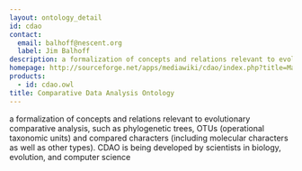 ```yaml
---
layout: ontology_detail
id: cdao
contact: 
  email: balhoff@nescent.org
  label: Jim Balhoff
description: a formalization of concepts and relations relevant to evolutionary comparative analysis
homepage: http://sourceforge.net/apps/mediawiki/cdao/index.php?title=Main_Page
products: 
  - id: cdao.owl
title: Comparative Data Analysis Ontology
---
```


a formalization of concepts and relations relevant to evolutionary comparative analysis, such as phylogenetic trees, OTUs (operational taxonomic units) and compared characters (including molecular characters as well as other types). CDAO is being developed by scientists in biology, evolution, and computer science
